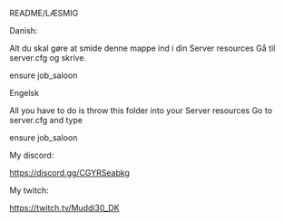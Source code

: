 README/LÆSMIG

Danish:

Alt du skal gøre at smide denne mappe ind i din Server resources Gå til server.cfg og skrive.

ensure job_saloon

Engelsk

All you have to do is throw this folder into your Server resources Go to server.cfg and type

ensure job_saloon

My discord:

https://discord.gg/CGYRSeabkg

My twitch:

https://twitch.tv/Muddi30_DK
